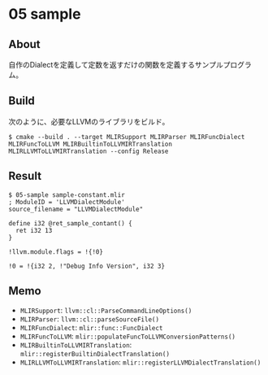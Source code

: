 # 05 sample

## About

自作のDialectを定義して定数を返すだけの関数を定義するサンプルプログラム。

## Build

次のように、必要なLLVMのライブラリをビルド。

```
$ cmake --build . --target MLIRSupport MLIRParser MLIRFuncDialect MLIRFuncToLLVM MLIRBuiltinToLLVMIRTranslation MLIRLLVMToLLVMIRTranslation --config Release
```

## Result

```
$ 05-sample sample-constant.mlir
; ModuleID = 'LLVMDialectModule'
source_filename = "LLVMDialectModule"

define i32 @ret_sample_contant() {
  ret i32 13
}

!llvm.module.flags = !{!0}

!0 = !{i32 2, !"Debug Info Version", i32 3}
```

## Memo

- `MLIRSupport`: `llvm::cl::ParseCommandLineOptions()`
- `MLIRParser`: `llvm::cl::parseSourceFile()`
- `MLIRFuncDialect`: `mlir::func::FuncDialect`
- `MLIRFuncToLLVM`: `mlir::populateFuncToLLVMConversionPatterns()`
- `MLIRBuiltinToLLVMIRTranslation`: `mlir::registerBuiltinDialectTranslation()`
- `MLIRLLVMToLLVMIRTranslation`: `mlir::registerLLVMDialectTranslation()`
